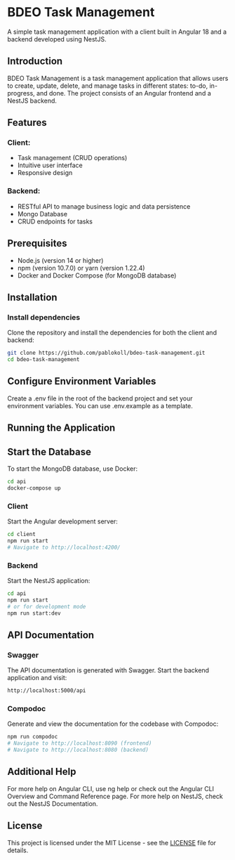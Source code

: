 # BDEO Task Management

A simple task management application with a client built in Angular 18 and a backend developed using NestJS.

## Introduction

BDEO Task Management is a task management application that allows users to create, update, delete, and manage tasks in different states: to-do, in-progress, and done. The project consists of an Angular frontend and a NestJS backend.

## Features

### Client:

- Task management (CRUD operations)
- Intuitive user interface
- Responsive design

### Backend:

- RESTful API to manage business logic and data persistence
- Mongo Database
- CRUD endpoints for tasks


## Prerequisites

- Node.js (version 14 or higher)
- npm (version 10.7.0) or yarn (version 1.22.4)
- Docker and Docker Compose (for MongoDB database)

## Installation
### Install dependencies

Clone the repository and install the dependencies for both the client and backend:

```bash
git clone https://github.com/pablokoll/bdeo-task-management.git
cd bdeo-task-management

```

## Configure Environment Variables

Create a .env file in the root of the backend project and set your environment variables. You can use .env.example as a template.

## Running the Application

## Start the Database
To start the MongoDB database, use Docker:
```bash
cd api
docker-compose up

```

### Client
Start the Angular development server:
```bash
cd client
npm run start
# Navigate to http://localhost:4200/

```

### Backend
Start the NestJS application:
```bash
cd api
npm run start
# or for development mode
npm run start:dev

```

## API Documentation

### Swagger
The API documentation is generated with Swagger. Start the backend application and visit:
```bash
http://localhost:5000/api

```

### Compodoc
Generate and view the documentation for the codebase with Compodoc:
```bash
npm run compodoc
# Navigate to http://localhost:8090 (frontend)
# Navigate to http://localhost:8080 (backend)

```

## Additional Help

For more help on Angular CLI, use ng help or check out the Angular CLI Overview and Command Reference page. For more help on NestJS, check out the NestJS Documentation.

## License

This project is licensed under the MIT License - see the [LICENSE](LICENSE) file for details.
